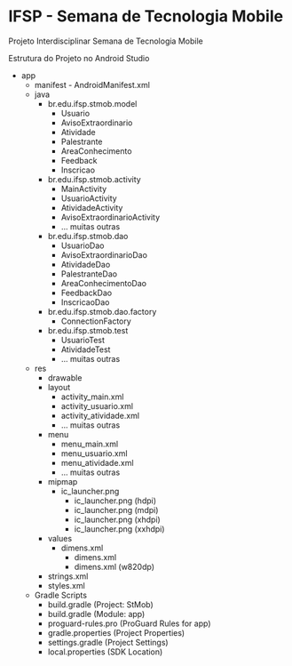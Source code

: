 # IFSP - Semana de Tecnologia Mobile
Projeto Interdisciplinar Semana de Tecnologia Mobile


Estrutura do Projeto no Android Studio  

- app
    - manifest
          - AndroidManifest.xml
    - java
        - br.edu.ifsp.stmob.model
          - Usuario
          - AvisoExtraordinario
          - Atividade
          - Palestrante
          - AreaConhecimento
          - Feedback
          - Inscricao
        - br.edu.ifsp.stmob.activity
          - MainActivity
          - UsuarioActivity
          - AtividadeActivity
          - AvisoExtraordinarioActivity
          - ... muitas outras
        - br.edu.ifsp.stmob.dao
          - UsuarioDao
          - AvisoExtraordinarioDao
          - AtividadeDao
          - PalestranteDao
          - AreaConhecimentoDao
          - FeedbackDao
          - InscricaoDao
        - br.edu.ifsp.stmob.dao.factory
          - ConnectionFactory
        - br.edu.ifsp.stmob.test
          - UsuarioTest
          - AtividadeTest
          - ... muitas outras
    - res
       - drawable
       - layout
         - activity_main.xml
         - activity_usuario.xml
         - activity_atividade.xml
         - ... muitas outras
       - menu
         - menu_main.xml
         - menu_usuario.xml
         - menu_atividade.xml
         - ... muitas outras
       - mipmap
         - ic_launcher.png
            - ic_launcher.png (hdpi) 
            - ic_launcher.png (mdpi) 
            - ic_launcher.png (xhdpi) 
            - ic_launcher.png (xxhdpi)
       - values
         - dimens.xml
            - dimens.xml
            - dimens.xml (w820dp)
        - strings.xml
        - styles.xml
    - Gradle Scripts
      - build.gradle (Project: StMob)
      - build.gradle (Module: app)
      - proguard-rules.pro (ProGuard Rules for app)
      - gradle.properties (Project Properties)
      - settings.gradle (Project Settings)
      - local.properties (SDK Location)
          
           
    
        
    

